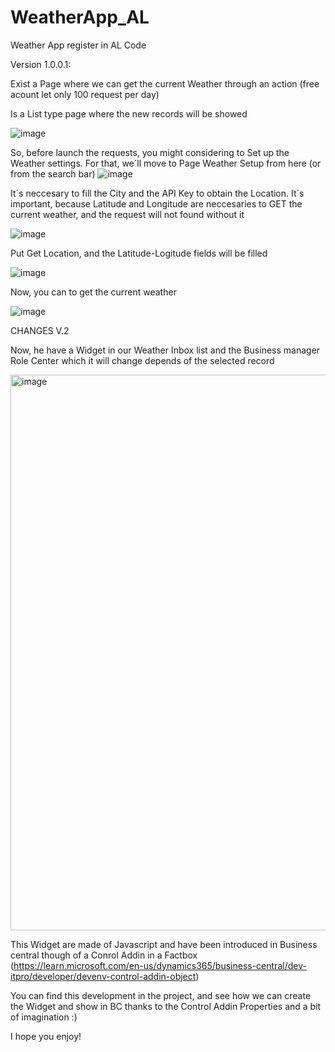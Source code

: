 # WeatherApp_AL
Weather App register in AL Code


Version 1.0.0.1:

Exist a Page where we can get the current Weather through an action (free acount let only 100 request per day)

Is a List type page where the new records will be showed

![image](https://user-images.githubusercontent.com/44053146/227203057-c3d2010d-7796-4695-99d3-74f6791e9c1d.png)



So, before launch the requests, you might considering to Set up the Weather settings. For that, we´ll move to Page Weather Setup from here (or from the search bar) 
![image](https://user-images.githubusercontent.com/44053146/227203005-e743fcb7-fcbc-4b5d-82e2-2666b4a20acf.png)


 It´s neccesary to fill the City and the API Key to obtain the Location. It´s important, because Latitude and Longitude are neccesaries to GET the current weather, and the request will not found without it
 
 ![image](https://user-images.githubusercontent.com/44053146/227202416-135f976d-f4e2-447e-85f4-60dbde57e72b.png)

Put Get Location, and the Latitude-Logitude fields will be filled

![image](https://user-images.githubusercontent.com/44053146/227202567-31ed7e6f-8d65-4363-bbfc-b1f98dcae488.png)


Now, you can to get the current weather

![image](https://user-images.githubusercontent.com/44053146/227203176-ec0297dc-63d8-44dd-93b0-bc46b64a55eb.png)





CHANGES V.2 


Now, he have a Widget in our Weather Inbox list and the Business manager Role Center which it will change depends of the selected record



<img width="889" alt="image" src="https://user-images.githubusercontent.com/44053146/229366610-4c4d0a24-6d9b-4919-ad25-e6d7cbf0d81e.png">



This Widget are made of Javascript and have been introduced in Business central though of a Conrol Addin in a Factbox (https://learn.microsoft.com/en-us/dynamics365/business-central/dev-itpro/developer/devenv-control-addin-object) 


You can find this development in the project, and see how we can create the Widget and show in BC thanks to the Control Addin Properties and a bit of imagination :) 


I hope you enjoy!
